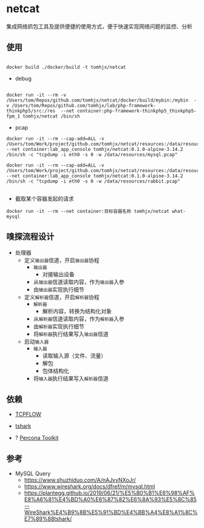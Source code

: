# netcat
集成网络抓包工具及提供便捷的使用方式，便于快速实现网络问题的监控、分析


## 使用

```

docker build ./docker/build -t tomhjx/netcat

```


* debug

```

docker run -it --rm -v /Users/tom/Repos/github.com/tomhjx/netcat/docker/build/mybin:/mybin  -v /Users/tom/Repos/github.com/tomhjx/lab/php-framework-thinkphp5/src:/res  --net container:php-framework-thinkphp5_thinkphp5-fpm_1 tomhjx/netcat /bin/sh

```


* pcap

```
docker run -it --rm --cap-add=ALL -v /Users/tom/Work/project/github.com/tomhjx/netcat/resources:/data/resources  --net container:lab_app_console tomhjx/netcat:0.1.0-alpine-3.14.2 /bin/sh -c "tcpdump -i eth0 -s 0 -w /data/resources/mysql.pcap"

docker run -it --rm --cap-add=ALL -v /Users/tom/Work/project/github.com/tomhjx/netcat/resources:/data/resources  --net container:lab_app_console tomhjx/netcat:0.1.0-alpine-3.14.2 /bin/sh -c "tcpdump -i eth0 -s 0 -w /data/resources/rabbit.pcap"


```



* 截取某个容器发起的请求

```
docker run -it --rm --net container:目标容器名称 tomhjx/netcat what-mysql

```



## 嗅探流程设计

* 处理器
    * 定义`输出器`信道，开启`输出器`协程
        * `输出器`
            * 对接输出设备 
        * 从`输出器`信道读取内容，作为`输出器`入参
        * 由`输出器`实现执行细节
    * 定义`解析器`信道，开启`解析器`协程
        * `解析器`
            * 解析内容，转换为结构化对象
        * 从`解析器`信道读取内容，作为`解析器`入参
        * 由`解析器`实现执行细节
        * 将`解析器`执行结果写入`输出器`信道
    * 启动`输入器`
        * `输入器`
            * 读取输入源（文件、流量）
            * 解包 
            * 包体结构化
        * 将`输入器`执行结果写入`解析器`信道 


## 依赖

* [TCPFLOW](https://github.com/simsong/tcpflow)

* [tshark](https://www.wireshark.org/docs/man-pages/tshark.html)

* ? [Percona Toolkit](https://www.percona.com/software/database-tools/percona-toolkit)


## 参考

* MySQL Query
    * https://www.shuzhiduo.com/A/nAJvvNXoJr/
    * https://www.wireshark.org/docs/dfref/m/mysql.html
    * https://plantegg.github.io/2019/06/21/%E5%B0%B1%E6%98%AF%E8%A6%81%E4%BD%A0%E6%87%82%E6%8A%93%E5%8C%85--WireShark%E4%B9%8B%E5%91%BD%E4%BB%A4%E8%A1%8C%E7%89%88tshark/